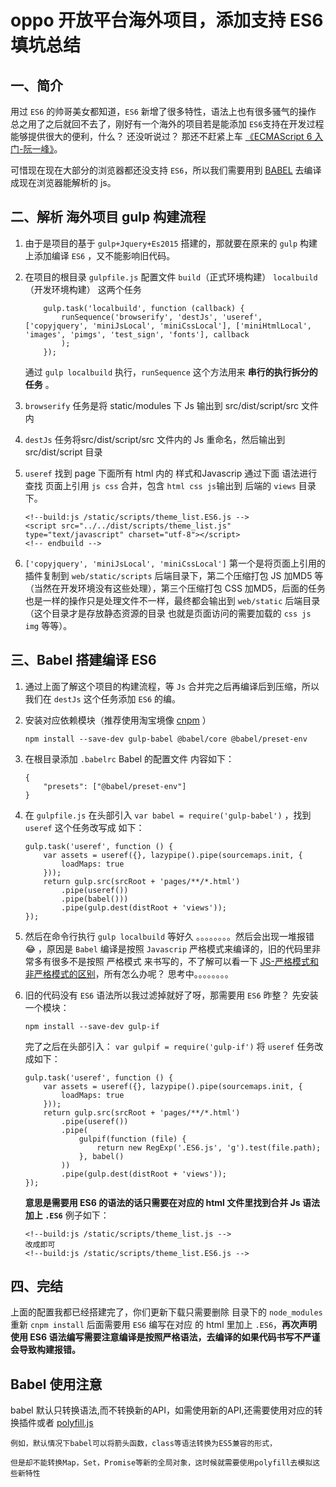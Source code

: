 # oppo 开放平台海外项目，添加支持 ES6 填坑总结

## 一、简介
用过 `ES6` 的帅哥美女都知道，`ES6` 新增了很多特性，语法上也有很多骚气的操作 总之用了之后就回不去了，刚好有一个海外的项目若是能添加 `ES6`支持在开发过程能够提供很大的便利，什么？ 还没听说过？ 那还不赶紧上车 [《ECMAScript 6 入门-阮一峰》](http://es6.ruanyifeng.com/)。

可惜现在现在大部分的浏览器都还没支持 `ES6`，所以我们需要用到 [BABEL](https://www.babeljs.cn/) 去编译成现在浏览器能解析的 js。

## 二、解析 海外项目 gulp 构建流程

1. 由于是项目的基于 `gulp+Jquery+Es2015` 搭建的，那就要在原来的 `gulp` 构建上添加编译 `ES6` ，又不能影响旧代码。
2. 在项目的根目录 `gulpfile.js` 配置文件 `build`（正式环境构建） `localbuild`（开发环境构建） 这两个任务

    ```
        gulp.task('localbuild', function (callback) {
            runSequence('browserify', 'destJs', 'useref', ['copyjquery', 'miniJsLocal', 'miniCssLocal'], ['miniHtmlLocal', 'images', 'pimgs', 'test_sign', 'fonts'], callback
            );
        });
    ```

    通过 `gulp localbuild` 执行，`runSequence` 这个方法用来 **串行的执行拆分的任务** 。
3. `browserify` 任务是将 static/modules 下 Js 输出到 src/dist/script/src 文件内
4. `destJs`  任务将src/dist/script/src 文件内的 Js 重命名，然后输出到 src/dist/script 目录
5. `useref` 找到 page 下面所有 html 内的 样式和Javascrip 通过下面 语法进行 查找 页面上引用 `js css` 合并，包含 `html css js`输出到 后端的 `views` 目录下。

    ```
    <!--build:js /static/scripts/theme_list.ES6.js -->
    <script src="../../dist/scripts/theme_list.js" type="text/javascript" charset="utf-8"></script>
    <!-- endbuild -->
    ```
6. `['copyjquery', 'miniJsLocal', 'miniCssLocal']`  第一个是将页面上引用的 插件复制到 `web/static/scripts` 后端目录下，第二个压缩打包 JS 加MD5 等（当然在开发环境没有这些处理），第三个压缩打包 CSS 加MD5，后面的任务也是一样的操作只是处理文件不一样，最终都会输出到 `web/static` 后端目录（这个目录才是存放静态资源的目录 也就是页面访问的需要加载的 `css js img` 等等）。

## 三、Babel 搭建编译 ES6
1. 通过上面了解这个项目的构建流程，等 `Js` 合并完之后再编译后到压缩，所以我们在 `destJs` 这个任务添加 `ES6` 的编。
2. 安装对应依赖模块（推荐使用淘宝境像 [cnpm](http://npm.taobao.org/) ）

    ```
    npm install --save-dev gulp-babel @babel/core @babel/preset-env
    ```
3. 在根目录添加 `.babelrc` Babel 的配置文件 内容如下：

    ```
    {
        "presets": ["@babel/preset-env"]
    }
    ```
4. 在 `gulpfile.js` 在头部引入 `var babel = require('gulp-babel')` ，找到`useref` 这个任务改写成 如下：

    ```
    gulp.task('useref', function () {
        var assets = useref({}, lazypipe().pipe(sourcemaps.init, {
            loadMaps: true
        }));
        return gulp.src(srcRoot + 'pages/**/*.html')
            .pipe(useref())
            .pipe(babel()))
            .pipe(gulp.dest(distRoot + 'views'));
    });
    ```
5. 然后在命令行执行 `gulp localbuild` 等好久 。。。。。。。。然后会出现一堆报错 :joy: ，原因是 `Babel` 编译是按照 `Javascrip` 严格模式来编译的，旧的代码里非常多有很多不是按照 严格模式 来书写的，不了解可以看一下 [JS-严格模式和非严格模式的区别](https://www.jianshu.com/p/39e295f4526d)，所有怎么办呢？ 思考中。。。。。。。。
6. 旧的代码没有 `ES6` 语法所以我过滤掉就好了呀，那需要用 `ES6` 昨整？  先安装一个模块：
   
   ```
   npm install --save-dev gulp-if
   ```
   完了之后在头部引入： `var gulpif = require('gulp-if')` 将     `useref` 任务改成如下：

    ```
    gulp.task('useref', function () {
        var assets = useref({}, lazypipe().pipe(sourcemaps.init, {
            loadMaps: true
        }));
        return gulp.src(srcRoot + 'pages/**/*.html')
            .pipe(useref())
            .pipe(
                gulpif(function (file) {
                    return new RegExp('.ES6.js', 'g').test(file.path);
                }, babel()
            ))
            .pipe(gulp.dest(distRoot + 'views'));
    });
    ```
    **意思是需要用 ES6 的语法的话只需要在对应的 html 文件里找到合并 Js 语法加上 `.ES6`** 例子如下：
    ```
    <!--build:js /static/scripts/theme_list.js -->
    改成即可
    <!--build:js /static/scripts/theme_list.ES6.js -->
    ```
## 四、完结
上面的配置我都已经搭建完了，你们更新下载只需要删除 目录下的 `node_modules` 重新 `cnpm install` 后面需要用 `ES6` 编写在对应 的 html 里加上 `.ES6`，**再次声明使用 ES6 语法编写需要注意编译是按照严格语法，去编译的如果代码书写不严谨会导致构建报错。**

## Babel 使用注意

babel 默认只转换语法,而不转换新的API，如需使用新的API,还需要使用对应的转换插件或者 [polyfill.js](https://cdn.bootcss.com/babel-polyfill/7.0.0-rc.4/polyfill.min.js)

    例如，默认情况下babel可以将箭头函数，class等语法转换为ES5兼容的形式，
    
    但是却不能转换Map，Set，Promise等新的全局对象，这时候就需要使用polyfill去模拟这些新特性
